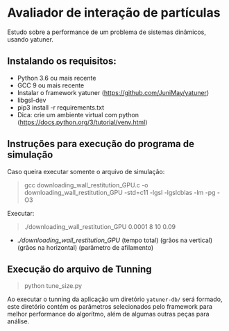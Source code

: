# Avaliador de interação de partículas
Estudo sobre a performance de um problema de sistemas dinâmicos, usando yatuner.

## Instalando os requisitos:
* Python 3.6 ou mais recente
* GCC 9 ou mais recente
* Instalar o framework yatuner (https://github.com/JuniMay/yatuner)
* libgsl-dev
* pip3 install -r requirements.txt 
* Dica: crie um ambiente virtual com python (https://docs.python.org/3/tutorial/venv.html)

## Instruções para execução do programa de simulação

Caso queira executar somente o arquivo de simulação:
> gcc downloading_wall_restitution_GPU.c -o downloading_wall_restitution_GPU -std=c11 -lgsl -lgslcblas -lm -pg -O3

Executar:

> ./downloading_wall_restitution_GPU 0.0001 8 10 0.09
 


* *./downloading_wall_restitution_GPU* (tempo total) (grãos na vertical) (grãos na horizontal) (parâmetro de afilamento)

## Execução do arquivo de Tunning

> python tune_size.py
 
Ao executar o tunning da aplicação um diretório `yatuner-db/` será formado, este diretório contém os parâmetros selecionados pelo framework para melhor performance do algorítmo, além de algumas outras peças para análise.

